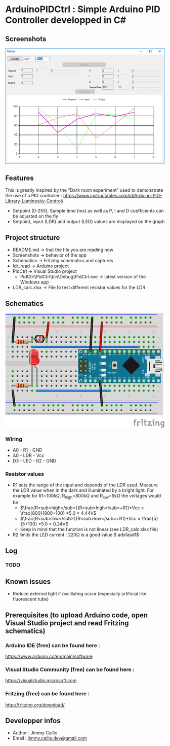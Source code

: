 # ArduinoPIDCtrl : Simple Arduino PID Controller developped in C#

## Screenshots
![Screenshot 1](https://raw.githubusercontent.com/jimmycaille/ArduinoPIDCtrl/master/Screenshots/readme.png "Screenshot 1")

## Features
This is greatly inspired by the "Dark room experiment" used to demonstrate the use of a PID controller :
https://www.instructables.com/id/Arduino-PID-Library-Luminosity-Control/

* Setpoint (0-255), Sample time (ms) as well as P, I and D coefficients can be adjusted on the fly
* Setpoint, input (LDR) and output (LED) values are displayed on the graph

## Project structure
- README.md    -> that the file you are reading now
- Screenshots  -> behavior of the app
- Schematics   -> Fritzing schematics and captures
- ldr_read     -> Arduino project
- PidCtrl      -> Visual Studio project
  - PidCtrl\PidCtrl\bin\Debug\PidCtrl.exe -> latest version of the Windows app
- LDR_calc.xlsx -> File to test different resistor values for the LDR
  
## Schematics
![Fritzing schematic](https://raw.githubusercontent.com/jimmycaille/ArduinoPIDCtrl/master/Schematics/readme.png "Fritzing schematic")

### Wiring
* A0 - R1 - GND
* A0 - LDR - Vcc
* D3 - LED - R2 - GND

### Resistor values
* R1 sets the range of the input and depends of the LDR used.
Measure the LDR value when in the dark and illuminated by a bright light.
For example for R1=100kΩ, R<sub>high</sub>=800kΩ and R<sub>low</sub>=5kΩ the voltages would be :
  * $\frac{R<sub>high</sub>}{R<sub>high</sub>+R1}*Vcc = \frac{800}{800+100} *5.0 = 4.44V$
  * $\frac{R<sub>low</sub>}{R<sub>low</sub>+R1}*Vcc = \frac{5}{5+100} *5.0 = 0.24V$
  * Keep in mind that the function is not linear (see LDR_calc.xlsx file)
* R2 limits the LED current : 220Ω is a good value
$ adsfasdf$

## Log
### TODO

## Known issues
* Reduce external light if oscillating occur (especially artificial like fluorescent tube)

## Prerequisites (to upload Arduino code, open Visual Studio project and read Fritzing schematics)
### Arduino IDE (free) can be found here :
https://www.arduino.cc/en/main/software
### Visual Studio Community (free) can be found here :
https://visualstudio.microsoft.com
### Fritzing (free) can be found here :
http://fritzing.org/download/

## Developper infos
- Author : Jimmy Caille
- Email  : jimmy.caille.dev@gmail.com
